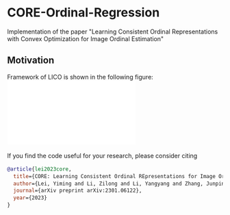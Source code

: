 # CORE-Ordinal-Regression
Implementation of the paper "Learning Consistent Ordinal Representations with Convex Optimization for Image Ordinal Estimation"

## Motivation
Framework of LICO is shown in the following figure:
![schematic](figures/motivation.pdf)


If you find the code useful for your research, please consider citing
```bib
@article{lei2023core,
  title={CORE: Learning Consistent Ordinal REpresentations for Image Ordinal Estimation},
  author={Lei, Yiming and Li, Zilong and Li, Yangyang and Zhang, Junping and Shan, Hongming},
  journal={arXiv preprint arXiv:2301.06122},
  year={2023}
}
```




